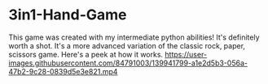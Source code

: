 # 3in1-Hand-Game
This game was created with my intermediate python abilities! It's definitely worth a shot. It's a more advanced variation of the classic rock, paper, scissors game.
Here's a peek at how it works.
https://user-images.githubusercontent.com/84791003/139941799-a1e2d5b3-056a-47b2-9c28-0839d5e3e821.mp4

